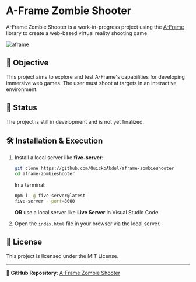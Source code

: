# A-Frame Zombie Shooter

A-Frame Zombie Shooter is a work-in-progress project using the [A-Frame](https://aframe.io/) library to create a web-based virtual reality shooting game.

![aframe](https://github.com/user-attachments/assets/04e77005-4075-4321-a54b-28842e51effb)


## 🚀 Objective

This project aims to explore and test A-Frame's capabilities for developing immersive web games. The user must shoot at targets in an interactive environment.

## 📌 Status

The project is still in development and is not yet finalized.

## 🛠 Installation & Execution

1. Install a local server like **five-server**:

   ```sh
   git clone https://github.com/QuickoAbdul/aframe-zombieshooter
   cd aframe-zombieshooter
   ```
   
   In a terminal:

   ```sh
   npm i -g five-server@latest
   five-server --port=8000
   ```

   **OR** use a local server like **Live Server** in Visual Studio Code.

3. Open the `index.html` file in your browser via the local server.

## 📜 License

This project is licensed under the MIT License.

---

📌 **GitHub Repository**: [A-Frame Zombie Shooter](https://github.com/QuickoAbdul/aframe-zombieshooter)

